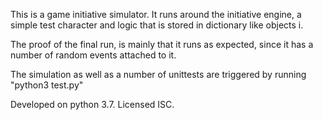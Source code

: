 This is a game initiative simulator.
It runs around the initiative engine, a simple test character
and logic that is stored in dictionary like objects i.

The proof of the final run, is mainly that it runs as expected, since it has a number of random events attached to it.

The simulation as well as a number of unittests are triggered by running
"python3 test.py"

Developed on python 3.7. Licensed ISC.